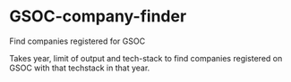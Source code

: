 # GSOC-company-finder
Find companies registered for GSOC

Takes year, limit of output and tech-stack to find companies registered on GSOC with that techstack in that year.
